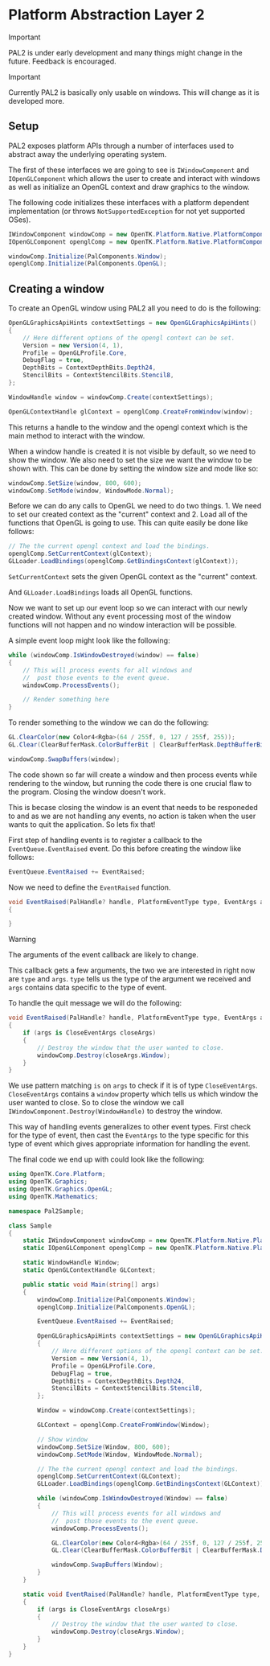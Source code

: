 # Platform Abstraction Layer 2

> [!IMPORTANT]
> PAL2 is under early development and many things might change in the future.
Feedback is encouraged.

> [!IMPORTANT]
> Currently PAL2 is basically only usable on windows. 
This will change as it is developed more.

## Setup

PAL2 exposes platform APIs through a number of interfaces used to abstract away the underlying operating system.

The first of these interfaces we are going to see is `IWindowComponent` and `IOpenGLComponent` which allows the user to 
create and interact with windows as well as initialize an OpenGL context and draw graphics to the window.

The following code initializes these interfaces with a platform dependent implementation (or throws `NotSupportedException` for not yet supported OSes).
```cs
IWindowComponent windowComp = new OpenTK.Platform.Native.PlatformComponents.CreateWindowComponent();
IOpenGLComponent openglComp = new OpenTK.Platform.Native.PlatformComponents.CreateOpenGLComponent();

windowComp.Initialize(PalComponents.Window);
openglComp.Initialize(PalComponents.OpenGL);
```

## Creating a window

To create an OpenGL window using PAL2 all you need to do is the following:

```cs
OpenGLGraphicsApiHints contextSettings = new OpenGLGraphicsApiHints()
{
    // Here different options of the opengl context can be set.
    Version = new Version(4, 1),
    Profile = OpenGLProfile.Core,
    DebugFlag = true,
    DepthBits = ContextDepthBits.Depth24,
    StencilBits = ContextStencilBits.Stencil8,
};

WindowHandle window = windowComp.Create(contextSettings);

OpenGLContextHandle glContext = openglComp.CreateFromWindow(window);
```

This returns a handle to the window and the opengl context which is the main method to interact with the window.

When a window handle is created it is not visible by default, so we need to show the window. We also need to set the size we want the window to be shown with. This can be done by setting the window size and mode like so:

```cs
windowComp.SetSize(window, 800, 600);
windowComp.SetMode(window, WindowMode.Normal);
```

Before we can do any calls to OpenGL we need to do two things. 1. We need to set our created context as the "current" context and 2. Load all of the functions that OpenGL is going to use.
This can quite easily be done like follows:

```cs
// The the current opengl context and load the bindings.
openglComp.SetCurrentContext(glContext);
GLLoader.LoadBindings(openglComp.GetBindingsContext(glContext));
```

`SetCurrentContext` sets the given OpenGL context as the "current" context.
<!--FIXME: Say something about what "current" context even means.-->
And `GLLoader.LoadBindings` loads all OpenGL functions.
<!--FIXME: Say something about lazy loading?-->

Now we want to set up our event loop so we can interact with our newly created window. Without any event processing most of the window functions will not happen and no window interaction will be possible.

A simple event loop might look like the following:
```cs
while (windowComp.IsWindowDestroyed(window) == false)
{
    // This will process events for all windows and
    //  post those events to the event queue.
    windowComp.ProcessEvents();

    // Render something here
}
```

To render something to the window we can do the following:

```cs
GL.ClearColor(new Color4<Rgba>(64 / 255f, 0, 127 / 255f, 255));
GL.Clear(ClearBufferMask.ColorBufferBit | ClearBufferMask.DepthBufferBit | ClearBufferMask.StencilBufferBit);

windowComp.SwapBuffers(window);
```

The code shown so far will create a window and then process events while rendering to the window, but running the code there is one crucial flaw to the program. Closing the window doesn't work.

This is becase closing the window is an event that needs to be responeded to and as we are not handling any events, no action is taken when the user wants to quit the application. So lets fix that!

First step of handling events is to register a callback to the `EventQueue.EventRaised` event. Do this before creating the window like follows:

```cs
EventQueue.EventRaised += EventRaised;
```

Now we need to define the `EventRaised` function.

```cs
void EventRaised(PalHandle? handle, PlatformEventType type, EventArgs args)
{

}
```

> [!WARNING]
> The arguments of the event callback are likely to change.

This callback gets a few arguments, the two we are interested in right now are `type` and `args`.
`type` tells us the type of the argument we received and `args` contains data specific to the type of event.

To handle the quit message we will do the following:

```cs
void EventRaised(PalHandle? handle, PlatformEventType type, EventArgs args)
{
    if (args is CloseEventArgs closeArgs)
    {
        // Destroy the window that the user wanted to close.
        windowComp.Destroy(closeArgs.Window);
    }
}
```

We use pattern matching `is` on `args` to check if it is of type `CloseEventArgs`. `CloseEventArgs` contains a `window` property which tells us which window the user wanted to close.
So to close the window we call `IWindowComponent.Destroy(WindowHandle)` to destroy the window.

This way of handling events generalizes to other event types. First check for the type of event, then cast the `EventArgs` to the type specific for this type of event which gives appropriate information for handling the event.

The final code we end up with could look like the following:

```cs
using OpenTK.Core.Platform;
using OpenTK.Graphics;
using OpenTK.Graphics.OpenGL;
using OpenTK.Mathematics;

namespace Pal2Sample;

class Sample
{
    static IWindowComponent windowComp = new OpenTK.Platform.Native.PlatformComponents.CreateWindowComponent();
    static IOpenGLComponent openglComp = new OpenTK.Platform.Native.PlatformComponents.CreateOpenGLComponent();

    static WindowHandle Window;
    static OpenGLContextHandle GLContext;

    public static void Main(string[] args)
    {
        windowComp.Initialize(PalComponents.Window);
        openglComp.Initialize(PalComponents.OpenGL);

        EventQueue.EventRaised += EventRaised;

        OpenGLGraphicsApiHints contextSettings = new OpenGLGraphicsApiHints()
        {
            // Here different options of the opengl context can be set.
            Version = new Version(4, 1),
            Profile = OpenGLProfile.Core,
            DebugFlag = true,
            DepthBits = ContextDepthBits.Depth24,
            StencilBits = ContextStencilBits.Stencil8,
        };

        Window = windowComp.Create(contextSettings);

        GLContext = openglComp.CreateFromWindow(Window);

        // Show window
        windowComp.SetSize(Window, 800, 600);
        windowComp.SetMode(Window, WindowMode.Normal);

        // The the current opengl context and load the bindings.
        openglComp.SetCurrentContext(GLContext);
        GLLoader.LoadBindings(openglComp.GetBindingsContext(GLContext));

        while (windowComp.IsWindowDestroyed(Window) == false)
        {
            // This will process events for all windows and
            //  post those events to the event queue.
            windowComp.ProcessEvents();

            GL.ClearColor(new Color4<Rgba>(64 / 255f, 0, 127 / 255f, 255));
            GL.Clear(ClearBufferMask.ColorBufferBit | ClearBufferMask.DepthBufferBit | ClearBufferMask.StencilBufferBit);

            windowComp.SwapBuffers(Window);
        }
    }

    static void EventRaised(PalHandle? handle, PlatformEventType type, EventArgs args)
    {
        if (args is CloseEventArgs closeArgs)
        {
            // Destroy the window that the user wanted to close.
            windowComp.Destroy(closeArgs.Window);
        }
    }
}
```